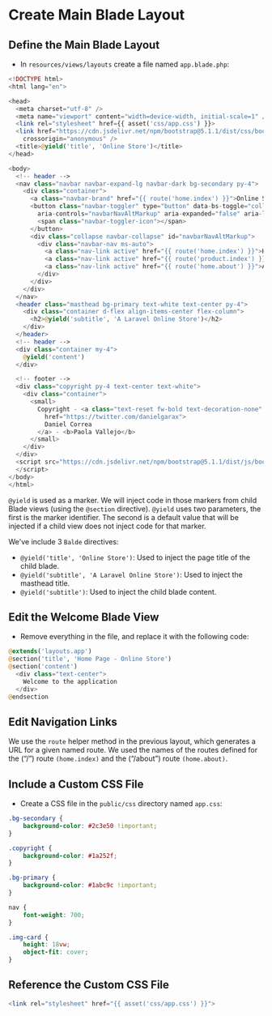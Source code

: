 # Create Main Blade Layout

## Define the Main Blade Layout

- In `resources/views/layouts` create a file named `app.blade.php`:

```php
<!DOCTYPE html>
<html lang="en">

<head>
  <meta charset="utf-8" />
  <meta name="viewport" content="width=device-width, initial-scale=1" />
  <link rel="stylesheet" href={{ asset('css/app.css') }}>
  <link href="https://cdn.jsdelivr.net/npm/bootstrap@5.1.1/dist/css/bootstrap.min.css" rel="stylesheet"
    crossorigin="anonymous" />
  <title>@yield('title', 'Online Store')</title>
</head>

<body>
  <!-- header -->
  <nav class="navbar navbar-expand-lg navbar-dark bg-secondary py-4">
    <div class="container">
      <a class="navbar-brand" href="{{ route('home.index') }}">Online Store</a>
      <button class="navbar-toggler" type="button" data-bs-toggle="collapse" data-bs-target="#navbarNavAltMarkup"
        aria-controls="navbarNavAltMarkup" aria-expanded="false" aria-label="Toggle navigation">
        <span class="navbar-toggler-icon"></span>
      </button>
      <div class="collapse navbar-collapse" id="navbarNavAltMarkup">
        <div class="navbar-nav ms-auto">
          <a class="nav-link active" href="{{ route('home.index') }}">Home</a>
          <a class="nav-link active" href="{{ route('product.index') }}">Products</a>
          <a class="nav-link active" href="{{ route('home.about') }}">About</a>
        </div>
      </div>
    </div>
  </nav>
  <header class="masthead bg-primary text-white text-center py-4">
    <div class="container d-flex align-items-center flex-column">
      <h2>@yield('subtitle', 'A Laravel Online Store')</h2>
    </div>
  </header>
  <!-- header -->
  <div class="container my-4">
    @yield('content')
  </div>

  <!-- footer -->
  <div class="copyright py-4 text-center text-white">
    <div class="container">
      <small>
        Copyright - <a class="text-reset fw-bold text-decoration-none" target="_blank"
          href="https://twitter.com/danielgarax">
          Daniel Correa
        </a> - <b>Paola Vallejo</b>
      </small>
    </div>
  </div>
  <script src="https://cdn.jsdelivr.net/npm/bootstrap@5.1.1/dist/js/bootstrap.bundle.min.js" crossorigin="anonymous">
  </script>
</body>
</html>
```

`@yield` is used as a marker. We will inject code in those markers from child Blade views (using the `@section` directive). `@yield` uses two parameters, the first is the marker identifier. The second is a default value that will be injected if a child view does not inject code for that marker.

We've include 3 `Balde` directives:

- `@yield('title', 'Online Store')`: Used to inject the page title of the child blade.
- `@yield('subtitle', 'A Laravel Online Store')`: Used to inject the masthead title.
- `@yield('subtitle')`: Used to inject the child blade content.

## Edit the Welcome Blade View

- Remove everything in the file, and replace it with the following code:

```php
@extends('layouts.app')
@section('title', 'Home Page - Online Store')
@section('content')
  <div class="text-center">
    Welcome to the application
  </div>
@endsection
```

## Edit Navigation Links

We use the `route` helper method in the previous layout, which generates a URL for a given named route. We used the names of the routes defined for the (“/”) route `(home.index)` and the (“/about”) route `(home.about)`.

## Include a Custom CSS File

- Create a CSS file in the `public/css` directory named `app.css`:

```css
.bg-secondary {
	background-color: #2c3e50 !important;
}

.copyright {
	background-color: #1a252f;
}

.bg-primary {
	background-color: #1abc9c !important;
}

nav {
	font-weight: 700;
}

.img-card {
	height: 18vw;
	object-fit: cover;
}
```

## Reference the Custom CSS File

```php
<link rel="stylesheet" href="{{ asset('css/app.css') }}">
```
